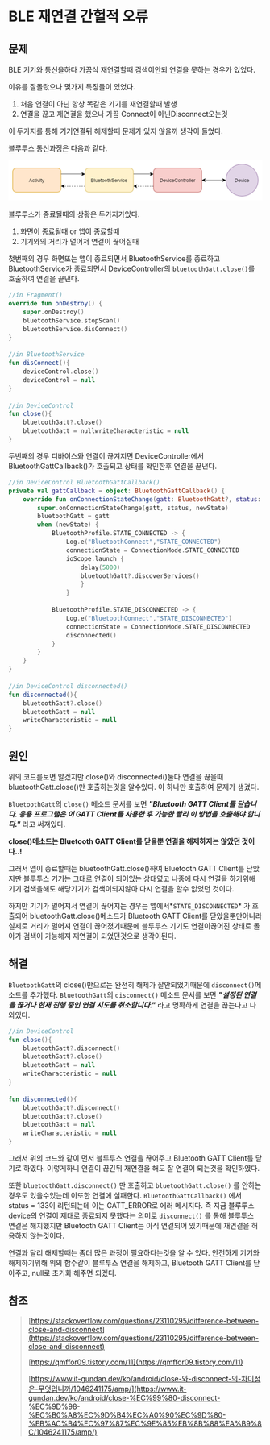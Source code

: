 # BLE 재연결 간헐적 오류

## 문제

BLE 기기와 통신을하다 가끔식 재연결할때 검색이안되 연결을 못하는 경우가 있었다.

이유를 잘몰랐으나 몇가지 특징들이 있었다.

1. 처음 연결이 아닌 항상 똑같은 기기를 재연결할때 발생
2. 연결을 끊고 재연결을 했으나 가끔 Connect이 아닌Disconnect오는것

이 두가지를 통해 기기연결뒤 해제할때 문제가 있지 않을까 생각이 들었다.

블루투스 통신과정은 다음과 같다.

![bluetoothDiagram.png](/img/android/오류/bluetoothDiagram.png?raw=true)

블루투스가 종료될때의 상황은 두가지가있다.

1. 화면이 종료될때 or 앱이 종료할때
2. 기기와의 거리가 멀어저 연결이 끊어질때

첫번째의 경우 화면또는 앱이 종료되면서 BluetoothService를 종료하고 BluetoothService가 종료되면서 DeviceController의 `bluetoothGatt.close()`를 호출하여 연결을 끝낸다.

```kotlin
//in Fragment()
override fun onDestroy() {
    super.onDestroy()
    bluetoothService.stopScan()
    bluetoothService.disConnect()
}

//in BluetoothService
fun disConnect(){
    deviceControl.close()
    deviceControl = null
}

//in DeviceControl
fun close(){
    bluetoothGatt?.close()
    bluetoothGatt = nullwriteCharacteristic = null
}
```

두번째의 경우 디바이스와 연결이 끊겨지면 DeviceController에서 BluetoothGattCallback()가 호출되고 상태를 확인한후 연결을 끝낸다.

```kotlin
//in DeviceControl BluetoothGattCallback()
private val gattCallback = object: BluetoothGattCallback() {
    override fun onConnectionStateChange(gatt: BluetoothGatt?, status: Int, newState: Int) {
        super.onConnectionStateChange(gatt, status, newState)
        bluetoothGatt = gatt
        when (newState) {
            BluetoothProfile.STATE_CONNECTED -> {
                Log.e("BluetoothConnect","STATE_CONNECTED")
                connectionState = ConnectionMode.STATE_CONNECTED
                ioScope.launch {
                    delay(5000)
                    bluetoothGatt?.discoverServices()
                    }
                }
            
            BluetoothProfile.STATE_DISCONNECTED -> {
                Log.e("BluetoothConnect","STATE_DISCONNECTED")
                connectionState = ConnectionMode.STATE_DISCONNECTED
                disconnected()
            }
        }
    }
}

//in DeviceControl disconnected()
fun disconnected(){
    bluetoothGatt?.close()
    bluetoothGatt = null
    writeCharacteristic = null
}

```

## 원인

위의 코드를보면 알겠지만 close()와 disconnected()둘다 연결을 끊을때 bluetoothGatt.close()만 호출하는것을 알수있다. 이 하나만 호출하여 문제가 생겼다.

`BluetoothGatt`의 `close()` 메소드 문서를 보면 ***"Bluetooth GATT Client를 닫습니다. 응용 프로그램은 이 GATT Client를 사용한 후 가능한 빨리 이 방법을 호출해야 합니다."*** 라고 써져있다.

**close()메소드는 Bluetooth GATT Client를 닫을뿐 연결을 해제하지는 않았던 것이다..!**

그래서 앱이 종료할때는 bluetoothGatt.close()하여 Bluetooth GATT Client를 닫았지만 블루투스 기기는 그대로 연결이 되어있는 상태였고 나중에 다시 연결을 하기위해 기기 검색을해도 해당기기가 검색이되지않아 다시 연결을 할수 없었던 것이다.

하지만 기기가 멀어져서 연결이 끊어지는 경우는 앱에서*`STATE_DISCONNECTED`* 가 호출되어 bluetoothGatt.close()메소드가 Bluetooth GATT Client를 닫았을뿐만아니라 실제로 거리가 멀어져 연결이 끊어졌기때문에 블루투스 기기도 연결이끊어진 상태로 돌아가 검색이 가능해져 재연결이 되었던것으로 생각이된다.

## 해결

`BluetoothGatt`의 close()만으로는 완전히 해제가 잘안되었기때문에 `disconnect()`메소드를 추가했다. `BluetoothGatt`의 `disconnect()` 메소드 문서를 보면 ***"설정된 연결을 끊거나 현재 진행 중인 연결 시도를 취소합니다."*** 라고 명확하게 연결을 끊는다고 나와있다.

```kotlin
//in DeviceControl
fun close(){
    bluetoothGatt?.disconnect()
    bluetoothGatt?.close()
    bluetoothGatt = null
    writeCharacteristic = null
}

fun disconnected(){
    bluetoothGatt?.disconnect()
    bluetoothGatt?.close()
    bluetoothGatt = null
    writeCharacteristic = null
}
```

그래서 위의 코드와 같이 먼저 블루투스 연결을 끊어주고 Bluetooth GATT Client를 닫기로 하였다. 이렇게하니 연결이 끊긴뒤 재연결을 해도 잘 연결이 되는것을 확인하였다.

또한 `bluetoothGatt.disconnect()` 만 호출하고 `bluetoothGatt.close()` 를 안하는 경우도 있을수있는데 이또한 연결에 실패한다. `BluetoothGattCallback()` 에서 status = 133이 리턴되는데 이는 GATT_ERROR로 에러 메시지다. 즉 지금 블루투스 device의 연결이 제대로 종료되지 못했다는 의미로 `disconnect()` 를 통해 블루투스 연결은 해지했지만 Bluetooth GATT Client는 아직 연결되어 있기때문에 재연결을 허용하지 않는것이다.

연결과 달리 해제할때는 좀더 많은 과정이 필요하다는것을 알 수 있다. 안전하게 기기와 해제하기위해 위의 함수같이 블루투스 연결을 해제하고, Bluetooth GATT Client를 닫아주고, null로 초기화 해주면 되겠다.

## 참조

> [https://stackoverflow.com/questions/23110295/difference-between-close-and-disconnect](https://stackoverflow.com/questions/23110295/difference-between-close-and-disconnect)
>
> [https://qmffor09.tistory.com/11](https://qmffor09.tistory.com/11)
>
> [https://www.it-gundan.dev/ko/android/close-와-disconnect-의-차이점은-무엇입니까/1046241175/amp/](https://www.it-gundan.dev/ko/android/close-%EC%99%80-disconnect-%EC%9D%98-%EC%B0%A8%EC%9D%B4%EC%A0%90%EC%9D%80-%EB%AC%B4%EC%97%87%EC%9E%85%EB%8B%88%EA%B9%8C/1046241175/amp/)
>